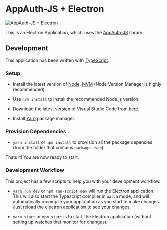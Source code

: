 # AppAuth-JS + Electron

![AppAuth-JS + Electron](https://rawgit.com/googlesamples/appauth-js-electron-sample/master/logo.svg)

This is an Electron Application, which uses the [AppAuth-JS](https://github.com/openid/AppAuth-JS) library.

## Development

This application has been written with [TypeScript](https://typescriptlang.org).

### Setup

* Install the latest version of [Node](https://nodejs.org/en/).
  [NVM](https://github.com/creationix/nvm)
  (Node Version Manager is highly recommended).

* Use `nvm install` to install the recommended Node.js version.

* Download the latest version of Visual Studio Code from
  [here](https://code.visualstudio.com/).

* Install [Yarn](https://yarnpkg.com/en/docs/install) package manager.

### Provision Dependencies

* `yarn install` or `npm install` to provision all the package depencies (from the folder that contains `package.json`).

Thats it! You are now ready to start.

### Development Workflow

This project has a few scripts to help you with your development workflow.

* `yarn run dev` or `npm run-script dev` will run the Electron application. This will also start the Typescript compiler in `watch` mode, and will automatically recompile your application as you start to make changes. Just reload the electron application to see your changes.

* `yarn start` or `npm start` is to start the Electron application (without setting up watches that monitor for changes).
